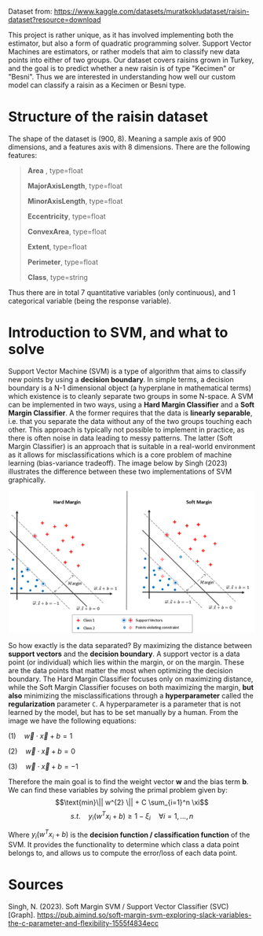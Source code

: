 Dataset from: https://www.kaggle.com/datasets/muratkokludataset/raisin-dataset?resource=download

This project is rather unique, as it has involved implementing both the estimator, but also a form of quadratic programming solver.
Support Vector Machines are estimators, or rather models that aim to classify new data points into either of two groups. Our dataset covers raisins grown in Turkey, and the goal is to predict whether a new raisin is of type "Kecimen" or "Besni". Thus we are interested in understanding how well our custom model can classify a raisin as a Kecimen or Besni type. 

# Structure of the raisin dataset
The shape of the dataset is (900, 8). Meaning a sample axis of 900 dimensions, and a features axis with 8 dimensions. There are the following features:

> **Area** , type=float
> 
> **MajorAxisLength**, type=float
> 
> **MinorAxisLength**, type=float
> 
> **Eccentricity**, type=float
> 
> **ConvexArea**, type=float
> 
> **Extent**, type=float
> 
> **Perimeter**, type=float
> 
> **Class**, type=string 

Thus there are in total 7 quantitative variables (only continuous), and 1 categorical variable (being the response variable).

# Introduction to SVM, and what to solve
Support Vector Machine (SVM) is a type of algorithm that aims to classify new points by using a **decision boundary**. In simple terms, a decision boundary is a N-1 dimensional object (a hyperplane in mathematical terms) which existence is to cleanly separate two groups in some N-space. A SVM can be implemented in two ways, using a **Hard Margin Classifier** and a **Soft Margin Classifier**. A the former requires that the data is **linearly separable**, i.e. that you separate the data without any of the two groups touching each other. This approach is typically not possible to implement in practice, as there is often noise in data leading to messy patterns. The latter (Soft Margin Classifier) is an approach that is suitable in a real-world environment as it allows for misclassifications which is a core problem of machine learning (bias-variance tradeoff). The image below by Singh (2023) illustrates the difference between these two implementations of SVM graphically.

![Image of both Soft Margin Classifier and Hard Margin Classifier](../images/svm_types.png)


So how exactly is the data separated? By maximizing the distance between **support vectors** and the **decision boundary**. A support vector is a data point (or individual) which lies within the margin, or on the margin. These are the data points that matter the most when optimizing the decision boundary. The Hard Margin Classifier focuses only on maximizing distance, while the Soft Margin Classifier focuses on both maximizing the margin, **but also** minimizing the misclassifications through a **hyperparameter** called the **regularization** parameter `C`. A hyperparameter is a parameter that is not learned by the model, but has to be set manually by a human. From the image we have the following equations:


$(1)\quad \vec{w} \cdot \vec{x} + b = 1$

$(2)\quad \vec{w} \cdot \vec{x} + b = 0$

$(3)\quad \vec{w} \cdot \vec{x} + b = -1$

Therefore the main goal is to find the weight vector **w** and the bias term **b**. We can find these variables by solving the primal problem given by: \
$$\text{min}\|| w^{2} \|| + C \sum_{i=1}^n \xi$$ 
$$s.t. \quad y_{i}\left(w^{T}x_{i} + b\right) \geq 1 - \xi_{i} \quad \forall i = 1, \dots, n$$

Where $y_{i}\left(w^{T}x_{i} + b\right)$ is the **decision function / classification function** of the SVM. It provides the functionality to determine which class a data point belongs to, and allows us to compute the error/loss of each data point.


# Sources
Singh, N. (2023). Soft Margin SVM / Support Vector Classifier (SVC) [Graph]. https://pub.aimind.so/soft-margin-svm-exploring-slack-variables-the-c-parameter-and-flexibility-1555f4834ecc
